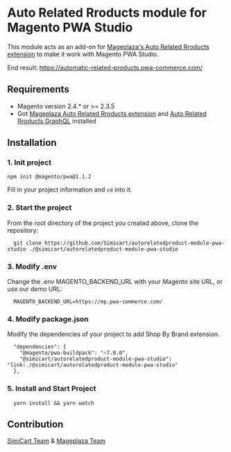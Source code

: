 # Auto Related Rroducts  module for Magento PWA Studio

This module acts as an add-on for [Mageplaza's Auto Related Rroducts extension](https://www.mageplaza.com/magento-2-automatic-related-products/) to make it work with Magento PWA Studio.

End result: https://automatic-related-products.pwa-commerce.com/

## Requirements

- Magento version 2.4.* or >= 2.3.5
- Got [Mageplaza Auto Related Rroducts extension](https://www.mageplaza.com/magento-2-automatic-related-products/) and [Auto Related Rroducts GraphQL](https://github.com/mageplaza/magento-2-auto-related-products-graphql) installed

## Installation

### 1. Init project
```
npm init @magento/pwa@1.1.2
```

Fill in your project information and `cd` into it.

### 2. Start the project

From the root directory of the project you created above, clone the repository:

```
  git clone https://github.com/Simicart/autorelatedproduct-module-pwa-studio ./@simicart/autorelatedproduct-module-pwa-studio
```

### 3. Modify .env

Change the .env MAGENTO_BACKEND_URL with your Magento site URL, or use our demo URL:

```
  MAGENTO_BACKEND_URL=https://mp.pwa-commerce.com/
```
### 4. Modify package.json

Modify the dependencies of your project to add Shop By Brand extension.

```
  "dependencies": {
    "@magento/pwa-buildpack": "~7.0.0",
    "@simicart/autorelatedproduct-module-pwa-studio": "link:./@simicart/autorelatedproduct-module-pwa-studio"
  },
```

### 5. Install and Start Project

```
  yarn install && yarn watch
```
## Contribution

[SimiCart Team](https://www.simicart.com/pwa.html/) & [Mageplaza Team](https://www.mageplaza.com/)